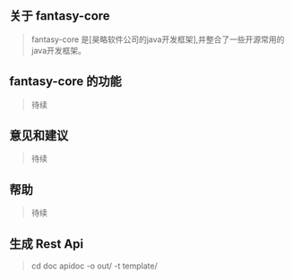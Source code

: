 关于 fantasy-core
-------------
>fantasy-core 是[昊略软件公司的java开发框架],并整合了一些开源常用的java开发框架。

fantasy-core 的功能
-------------
>待续

意见和建议
-------------
>待续

帮助
-------------
>待续

生成 Rest Api
-------------
>cd doc
>apidoc -o out/ -t template/